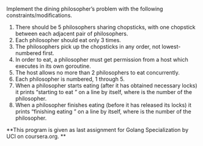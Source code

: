 Implement the dining philosopher’s problem with the following constraints/modifications.

1. There should be 5 philosophers sharing chopsticks, with one chopstick between each adjacent pair of philosophers.
2. Each philosopher should eat only 3 times.
3. The philosophers pick up the chopsticks in any order, not lowest-numbered first.
4. In order to eat, a philosopher must get permission from a host which executes in its own goroutine.
5. The host allows no more than 2 philosophers to eat concurrently.
6. Each philosopher is numbered, 1 through 5.
7. When a philosopher starts eating (after it has obtained necessary locks) it prints “starting to eat <number>” on a line by itself, where <number> is the number of the philosopher.
8. When a philosopher finishes eating (before it has released its locks) it prints “finishing eating <number>” on a line by itself, where <number> is the number of the philosopher.
  
  
  **This program is given as last assignment for Golang Specialization by UCI on coursera.org. **
